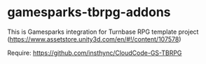 # gamesparks-tbrpg-addons

This is Gamesparks integration for Turnbase RPG template project (https://www.assetstore.unity3d.com/en/#!/content/107578)

Require: https://github.com/insthync/CloudCode-GS-TBRPG
